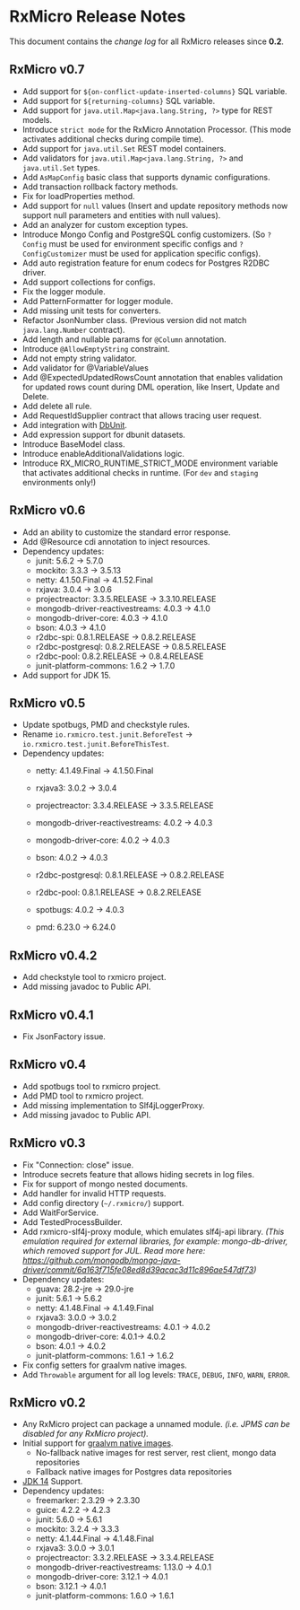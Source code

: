 # RxMicro Release Notes

This document contains the *change log* for all RxMicro releases since **0.2**.

## RxMicro v0.7

* Add support for `${on-conflict-update-inserted-columns}` SQL variable.
* Add support for `${returning-columns}` SQL variable.
* Add support for `java.util.Map<java.lang.String, ?>` type for REST models.
* Introduce `strict mode` for the RxMicro Annotation Processor. 
  (This mode activates additional checks during compile time).
* Add support for `java.util.Set` REST model containers.
* Add validators for `java.util.Map<java.lang.String, ?>` and `java.util.Set` types.
* Add `AsMapConfig` basic class that supports dynamic configurations.
* Add transaction rollback factory methods.
* Fix for loadProperties method.
* Add support for `null` values (Insert and update repository methods now support null parameters and entities with null values).
* Add an analyzer for custom exception types.
* Introduce Mongo Config and PostgreSQL config customizers. 
  (So `?Config` must be used for environment specific configs and `?ConfigCustomizer` must be used for application specific configs).
* Add auto registration feature for enum codecs for Postgres R2DBC driver.
* Add support collections for configs.
* Fix the logger module.
* Add PatternFormatter for logger module.
* Add missing unit tests for converters.
* Refactor JsonNumber class. (Previous version did not match `java.lang.Number` contract).
* Add length and nullable params for `@Column` annotation. 
* Introduce `@AllowEmptyString` constraint.
* Add not empty string validator.
* Add validator for @VariableValues
* Add @ExpectedUpdatedRowsCount annotation that enables validation for updated rows count during DML operation, 
  like Insert, Update and Delete.
* Add delete all rule.
* Add RequestIdSupplier contract that allows tracing user request.
* Add integration with [DbUnit](http://dbunit.sourceforge.net/).
* Add expression support for dbunit datasets.
* Introduce BaseModel class.
* Introduce enableAdditionalValidations logic.
* Introduce RX_MICRO_RUNTIME_STRICT_MODE environment variable that activates additional checks in runtime. 
  (For `dev` and `staging` environments only!)

## RxMicro v0.6

* Add an ability to customize the standard error response.
* Add @Resource cdi annotation to inject resources.
* Dependency updates:
  * junit: 5.6.2 -> 5.7.0
  * mockito: 3.3.3 -> 3.5.13
  * netty: 4.1.50.Final -> 4.1.52.Final
  * rxjava: 3.0.4 -> 3.0.6
  * projectreactor: 3.3.5.RELEASE -> 3.3.10.RELEASE
  * mongodb-driver-reactivestreams: 4.0.3 -> 4.1.0
  * mongodb-driver-core: 4.0.3 -> 4.1.0
  * bson: 4.0.3 -> 4.1.0
  * r2dbc-spi: 0.8.1.RELEASE -> 0.8.2.RELEASE
  * r2dbc-postgresql: 0.8.2.RELEASE -> 0.8.5.RELEASE
  * r2dbc-pool: 0.8.2.RELEASE -> 0.8.4.RELEASE
  * junit-platform-commons: 1.6.2 -> 1.7.0
* Add support for JDK 15.
  
## RxMicro v0.5

* Update spotbugs, PMD and checkstyle rules.
* Rename `io.rxmicro.test.junit.BeforeTest` -> `io.rxmicro.test.junit.BeforeThisTest`.
* Dependency updates:
  * netty: 4.1.49.Final -> 4.1.50.Final
  * rxjava3: 3.0.2 -> 3.0.4
  * projectreactor: 3.3.4.RELEASE -> 3.3.5.RELEASE
  * mongodb-driver-reactivestreams: 4.0.2 -> 4.0.3
  * mongodb-driver-core: 4.0.2 -> 4.0.3
  * bson: 4.0.2 -> 4.0.3
  * r2dbc-postgresql: 0.8.1.RELEASE -> 0.8.2.RELEASE
  * r2dbc-pool: 0.8.1.RELEASE -> 0.8.2.RELEASE
  
  * spotbugs: 4.0.2 -> 4.0.3
  * pmd: 6.23.0 -> 6.24.0

## RxMicro v0.4.2

* Add checkstyle tool to rxmicro project.
* Add missing javadoc to Public API.

## RxMicro v0.4.1

* Fix JsonFactory issue.

## RxMicro v0.4

* Add spotbugs tool to rxmicro project.
* Add PMD tool to rxmicro project.
* Add missing implementation to Slf4jLoggerProxy.
* Add missing javadoc to Public API.
  
## RxMicro v0.3

* Fix "Connection: close" issue.
* Introduce secrets feature that allows hiding secrets in log files.
* Fix for support of mongo nested documents.
* Add handler for invalid HTTP requests.
* Add config directory (`~/.rxmicro/`) support.
* Add WaitForService.
* Add TestedProcessBuilder.
* Add rxmicro-slf4j-proxy module, which emulates slf4j-api library.
  *(This emulation required for external libraries, for example: mongo-db-driver, which removed support for JUL.
  Read more here: https://github.com/mongodb/mongo-java-driver/commit/6a163f715fe08ed8d39acac3d11c896ae547df73)*  
* Dependency updates:
  * guava: 28.2-jre -> 29.0-jre  
  * junit: 5.6.1 -> 5.6.2
  * netty: 4.1.48.Final -> 4.1.49.Final
  * rxjava3: 3.0.0 -> 3.0.2
  * mongodb-driver-reactivestreams: 4.0.1 -> 4.0.2
  * mongodb-driver-core: 4.0.1-> 4.0.2
  * bson: 4.0.1 -> 4.0.2
  * junit-platform-commons: 1.6.1 -> 1.6.2
* Fix config setters for graalvm native images.
* Add `Throwable` argument for all log levels: `TRACE`, `DEBUG`, `INFO`, `WARN`, `ERROR`.

## RxMicro v0.2

* Any RxMicro project can package a unnamed module. 
*(i.e. JPMS can be disabled for any RxMicro project).*
* Initial support for [graalvm native images](https://www.graalvm.org/docs/reference-manual/native-image/).
  * No-fallback native images for rest server, rest client, mongo data repositories
  * Fallback native images for Postgres data repositories
* [JDK 14](https://openjdk.java.net/projects/jdk/14/) Support.
* Dependency updates:
  * freemarker: 2.3.29 -> 2.3.30
  * guice: 4.2.2 -> 4.2.3
  * junit: 5.6.0 -> 5.6.1
  * mockito: 3.2.4 -> 3.3.3
  * netty: 4.1.44.Final -> 4.1.48.Final
  * rxjava3: 3.0.0 -> 3.0.1
  * projectreactor: 3.3.2.RELEASE -> 3.3.4.RELEASE
  * mongodb-driver-reactivestreams: 1.13.0 -> 4.0.1
  * mongodb-driver-core: 3.12.1 -> 4.0.1
  * bson: 3.12.1 -> 4.0.1
  * junit-platform-commons: 1.6.0 -> 1.6.1
  